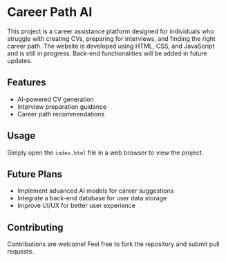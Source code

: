 # Career Path AI

This project is a career assistance platform designed for individuals who struggle with creating CVs, preparing for interviews, and finding the right career path. The website is developed using HTML, CSS, and JavaScript and is still in progress. Back-end functionalities will be added in future updates.

## Features
- AI-powered CV generation
- Interview preparation guidance
- Career path recommendations



## Usage
Simply open the `index.html` file in a web browser to view the project.

## Future Plans
- Implement advanced AI models for career suggestions
- Integrate a back-end database for user data storage
- Improve UI/UX for better user experience

## Contributing
Contributions are welcome! Feel free to fork the repository and submit pull requests.
